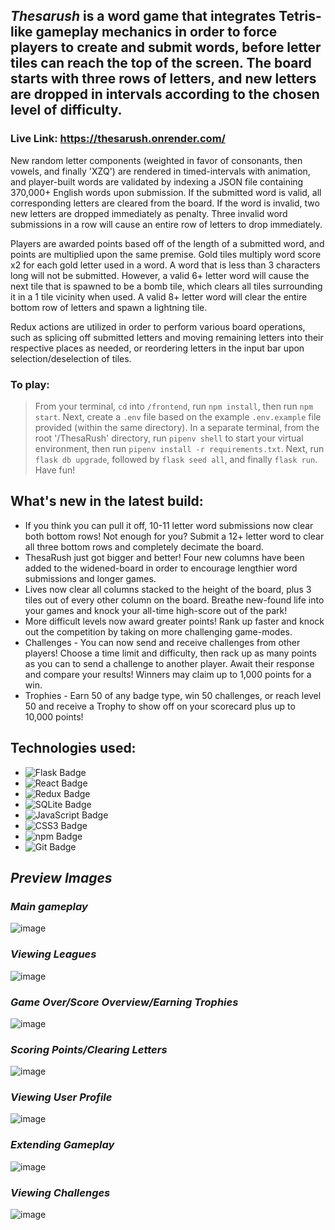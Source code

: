 ## _Thesarush_ is a word game that integrates Tetris-like gameplay mechanics in order to force players to create and submit words, before letter tiles can reach the top of the screen. The board starts with three rows of letters, and new letters are dropped in intervals according to the chosen level of difficulty.

### Live Link: https://thesarush.onrender.com/

New random letter components (weighted in favor of consonants, then vowels, and finally 'XZQ') are rendered in timed-intervals with animation, and player-built words are validated by indexing a JSON file containing 370,000+ English words upon submission. If the submitted word is valid, all corresponding letters are cleared from the board. If the word is invalid, two new letters are dropped immediately as penalty. Three invalid word submissions in a row will cause an entire row of letters to drop immediately. 

Players are awarded points based off of the length of a submitted word, and points are multiplied upon the same premise. Gold tiles multiply word score x2 for each gold letter used in a word. A word that is less than 3 characters long will not be submitted. However, a valid 6+ letter word will cause the next tile that is spawned to be a bomb tile, which clears all tiles surrounding it in a 1 tile vicinity when used. A valid 8+ letter word will clear the entire bottom row of letters and spawn a lightning tile.

Redux actions are utilized in order to perform various board operations, such as splicing off submitted letters and moving remaining letters into their respective places as needed, or reordering letters in the input bar upon selection/deselection of tiles.

### To play:
> From your terminal, `cd` into `/frontend`, run `npm install`, then run `npm start`. Next, create a `.env` file based on the example `.env.example` file provided (within the same directory). In a separate terminal, from the root '/ThesaRush' directory, run `pipenv shell` to start your virtual environment, then run `pipenv install -r requirements.txt`. Next, run `flask db upgrade`, followed by `flask seed all`, and finally `flask run`. Have fun!

## What's new in the latest build:
* If you think you can pull it off, 10-11 letter word submissions now clear both bottom rows! Not enough for you? Submit a 12+ letter word to clear all three bottom rows and completely decimate the board.
* ThesaRush just got bigger and better! Four new columns have been added to the widened-board in order to encourage lengthier word submissions and longer games.
* Lives now clear all columns stacked to the height of the board, plus 3 tiles out of every other column on the board. Breathe new-found life into your games and knock your all-time high-score out of the park!
* More difficult levels now award greater points! Rank up faster and knock out the competition by taking on more challenging game-modes.
* Challenges - You can now send and receive challenges from other players! Choose a time limit and difficulty, then rack up as many points as you can to send a challenge to another player. Await their response and compare your results! Winners may claim up to 1,000 points for a win.
* Trophies - Earn 50 of any badge type, win 50 challenges, or reach level 50 and receive a Trophy to show off on your scorecard plus up to 10,000 points!

## Technologies used:
* ![Flask Badge](https://img.shields.io/badge/Flask-000?logo=flask&logoColor=fff&style=flat)
* ![React Badge](https://img.shields.io/badge/React-61DAFB?logo=react&logoColor=000&style=flat)
* ![Redux Badge](https://img.shields.io/badge/Redux-764ABC?logo=redux&logoColor=fff&style=flat)
* ![SQLite Badge](https://img.shields.io/badge/SQLite-003B57?logo=sqlite&logoColor=fff&style=flat)
* ![JavaScript Badge](https://img.shields.io/badge/JavaScript-F7DF1E?logo=javascript&logoColor=000&style=flat)
* ![CSS3 Badge](https://img.shields.io/badge/CSS3-1572B6?logo=css3&logoColor=fff&style=flat)
* ![npm Badge](https://img.shields.io/badge/npm-CB3837?logo=npm&logoColor=fff&style=flat)
* ![Git Badge](https://img.shields.io/badge/Git-F05032?logo=git&logoColor=fff&style=flat)

## _Preview Images_

### _Main gameplay_
![image](https://user-images.githubusercontent.com/95946808/220208324-81e8e6b3-c7ef-4429-b8a5-94cfd5602c87.png)

### _Viewing Leagues_
![image](https://user-images.githubusercontent.com/95946808/220208849-16ae3a6f-9a0e-461b-a5fb-dd1d995c5c08.png)

### _Game Over/Score Overview/Earning Trophies_
![image](https://user-images.githubusercontent.com/95946808/220211892-feb57449-05ca-40c2-9a86-1db1ca90cf62.png)

### _Scoring Points/Clearing Letters_
![image](https://user-images.githubusercontent.com/95946808/220214904-c5a2a7fb-ee49-41f0-af13-15b16ee24420.png)

### _Viewing User Profile_
![image](https://user-images.githubusercontent.com/95946808/216501929-be4cba1e-e57a-4de5-8527-01e03f6a368a.png)

### _Extending Gameplay_
![image](https://user-images.githubusercontent.com/95946808/220208454-e6bbb567-23c9-4597-8d4b-0513e9e061eb.png)

### _Viewing Challenges_
![image](https://user-images.githubusercontent.com/95946808/220209049-ef9de555-97da-46c7-904a-8ab3e7586939.png)

